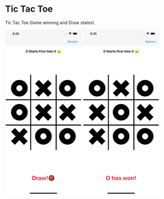 # Tic Tac Toe


Tic Tac Toe Game winning and Draw states!.




<img src= "images/draw.png" width="250" >  <img src= "images/won.png" width="250" >

